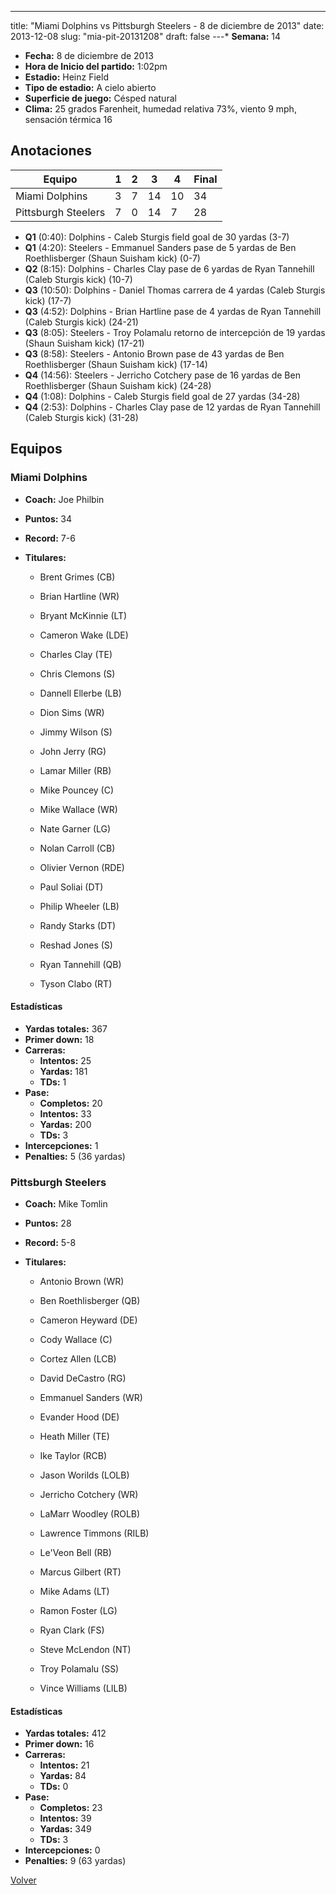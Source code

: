 ---
title: "Miami Dolphins vs Pittsburgh Steelers - 8 de diciembre de 2013"
date: 2013-12-08
slug: "mia-pit-20131208"
draft: false
---* **Semana:** 14
* **Fecha:** 8 de diciembre de 2013
* **Hora de Inicio del partido:** 1:02pm
* **Estadio:** Heinz Field
* **Tipo de estadio:** A cielo abierto
* **Superficie de juego:** Césped natural
* **Clima:** 25 grados Farenheit, humedad relativa 73%, viento 9 mph, sensación térmica 16




## Anotaciones
| Equipo | 1 | 2 | 3 | 4 | Final |
|--------|---|---|---|---|-------|
| Miami Dolphins  | 3 | 7 | 14 | 10  | 34 |
| Pittsburgh Steelers  | 7 | 0 | 14 | 7  | 28 |
* **Q1** (0:40): Dolphins - Caleb Sturgis field goal de 30 yardas (3-7)
* **Q1** (4:20): Steelers - Emmanuel Sanders pase de 5 yardas de Ben Roethlisberger (Shaun Suisham kick) (0-7)
* **Q2** (8:15): Dolphins - Charles Clay pase de 6 yardas de Ryan Tannehill (Caleb Sturgis kick) (10-7)
* **Q3** (10:50): Dolphins - Daniel Thomas carrera de 4 yardas (Caleb Sturgis kick) (17-7)
* **Q3** (4:52): Dolphins - Brian Hartline pase de 4 yardas de Ryan Tannehill (Caleb Sturgis kick) (24-21)
* **Q3** (8:05): Steelers - Troy Polamalu retorno de intercepción de 19 yardas (Shaun Suisham kick) (17-21)
* **Q3** (8:58): Steelers - Antonio Brown pase de 43 yardas de Ben Roethlisberger (Shaun Suisham kick) (17-14)
* **Q4** (14:56): Steelers - Jerricho Cotchery pase de 16 yardas de Ben Roethlisberger (Shaun Suisham kick) (24-28)
* **Q4** (1:08): Dolphins - Caleb Sturgis field goal de 27 yardas (34-28)
* **Q4** (2:53): Dolphins - Charles Clay pase de 12 yardas de Ryan Tannehill (Caleb Sturgis kick) (31-28)


## Equipos


### Miami Dolphins
* **Coach:** Joe Philbin
* **Puntos:** 34
* **Record:** 7-6
* **Titulares:** 

  * Brent Grimes (CB) 

  * Brian Hartline (WR) 

  * Bryant McKinnie (LT) 

  * Cameron Wake (LDE) 

  * Charles Clay (TE) 

  * Chris Clemons (S) 

  * Dannell Ellerbe (LB) 

  * Dion Sims (WR) 

  * Jimmy Wilson (S) 

  * John Jerry (RG) 

  * Lamar Miller (RB) 

  * Mike Pouncey (C) 

  * Mike Wallace (WR) 

  * Nate Garner (LG) 

  * Nolan Carroll (CB) 

  * Olivier Vernon (RDE) 

  * Paul Soliai (DT) 

  * Philip Wheeler (LB) 

  * Randy Starks (DT) 

  * Reshad Jones (S) 

  * Ryan Tannehill (QB) 

  * Tyson Clabo (RT) 

#### Estadísticas
* **Yardas totales:** 367
* **Primer down:** 18
* **Carreras:**
  * **Intentos:** 25
  * **Yardas:** 181
  * **TDs:** 1
* **Pase:**
  * **Completos:** 20
  * **Intentos:** 33
  * **Yardas:** 200
  * **TDs:** 3
* **Intercepciones:** 1
* **Penalties:** 5 (36 yardas)

### Pittsburgh Steelers
* **Coach:** Mike Tomlin
* **Puntos:** 28
* **Record:** 5-8
* **Titulares:** 

  * Antonio Brown (WR) 

  * Ben Roethlisberger (QB) 

  * Cameron Heyward (DE) 

  * Cody Wallace (C) 

  * Cortez Allen (LCB) 

  * David DeCastro (RG) 

  * Emmanuel Sanders (WR) 

  * Evander Hood (DE) 

  * Heath Miller (TE) 

  * Ike Taylor (RCB) 

  * Jason Worilds (LOLB) 

  * Jerricho Cotchery (WR) 

  * LaMarr Woodley (ROLB) 

  * Lawrence Timmons (RILB) 

  * Le'Veon Bell (RB) 

  * Marcus Gilbert (RT) 

  * Mike Adams (LT) 

  * Ramon Foster (LG) 

  * Ryan Clark (FS) 

  * Steve McLendon (NT) 

  * Troy Polamalu (SS) 

  * Vince Williams (LILB) 

#### Estadísticas
* **Yardas totales:** 412
* **Primer down:** 16
* **Carreras:**
  * **Intentos:** 21
  * **Yardas:** 84
  * **TDs:** 0
* **Pase:**
  * **Completos:** 23
  * **Intentos:** 39
  * **Yardas:** 349
  * **TDs:** 3
* **Intercepciones:** 0
* **Penalties:** 9 (63 yardas)


[Volver](/historia/2013)
